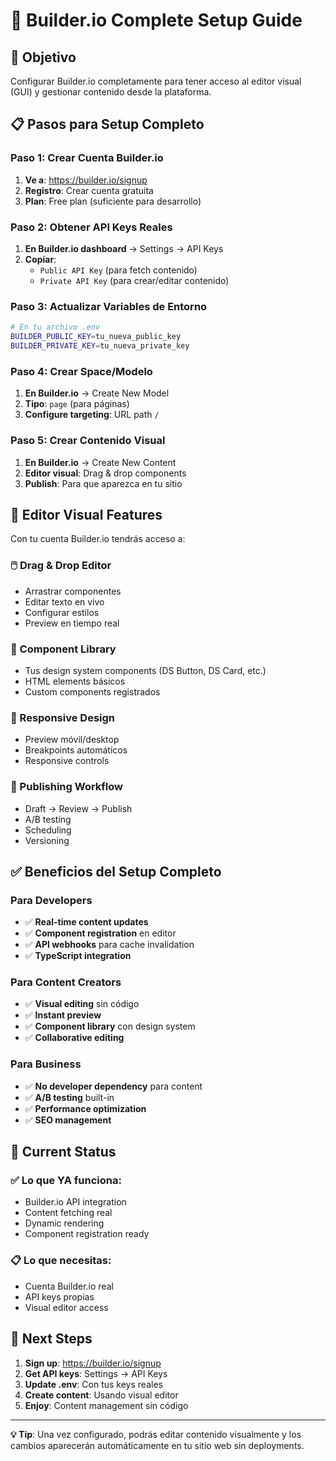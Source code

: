 # 🎨 Builder.io Complete Setup Guide

## 🎯 **Objetivo**
Configurar Builder.io completamente para tener acceso al editor visual (GUI) y gestionar contenido desde la plataforma.

## 📋 **Pasos para Setup Completo**

### **Paso 1: Crear Cuenta Builder.io**
1. **Ve a**: https://builder.io/signup
2. **Registro**: Crear cuenta gratuita
3. **Plan**: Free plan (suficiente para desarrollo)

### **Paso 2: Obtener API Keys Reales**
1. **En Builder.io dashboard** → Settings → API Keys
2. **Copiar**:
   - `Public API Key` (para fetch contenido)
   - `Private API Key` (para crear/editar contenido)

### **Paso 3: Actualizar Variables de Entorno**
```bash
# En tu archivo .env
BUILDER_PUBLIC_KEY=tu_nueva_public_key
BUILDER_PRIVATE_KEY=tu_nueva_private_key
```

### **Paso 4: Crear Space/Modelo**
1. **En Builder.io** → Create New Model
2. **Tipo**: `page` (para páginas)
3. **Configure targeting**: URL path `/`

### **Paso 5: Crear Contenido Visual**
1. **En Builder.io** → Create New Content
2. **Editor visual**: Drag & drop components
3. **Publish**: Para que aparezca en tu sitio

## 🎨 **Editor Visual Features**

Con tu cuenta Builder.io tendrás acceso a:

### **🖱️ Drag & Drop Editor**
- Arrastrar componentes
- Editar texto en vivo
- Configurar estilos
- Preview en tiempo real

### **🧩 Component Library**
- Tus design system components (DS Button, DS Card, etc.)
- HTML elements básicos
- Custom components registrados

### **📱 Responsive Design**
- Preview móvil/desktop
- Breakpoints automáticos
- Responsive controls

### **🔄 Publishing Workflow**
- Draft → Review → Publish
- A/B testing
- Scheduling
- Versioning

## ✅ **Beneficios del Setup Completo**

### **Para Developers**
- ✅ **Real-time content updates**
- ✅ **Component registration** en editor
- ✅ **API webhooks** para cache invalidation
- ✅ **TypeScript integration**

### **Para Content Creators**
- ✅ **Visual editing** sin código
- ✅ **Instant preview**
- ✅ **Component library** con design system
- ✅ **Collaborative editing**

### **Para Business**
- ✅ **No developer dependency** para content
- ✅ **A/B testing** built-in
- ✅ **Performance optimization**
- ✅ **SEO management**

## 🚀 **Current Status**

### **✅ Lo que YA funciona:**
- Builder.io API integration
- Content fetching real
- Dynamic rendering
- Component registration ready

### **📋 Lo que necesitas:**
- Cuenta Builder.io real
- API keys propias
- Visual editor access

## 🔗 **Next Steps**

1. **Sign up**: https://builder.io/signup
2. **Get API keys**: Settings → API Keys
3. **Update .env**: Con tus keys reales
4. **Create content**: Usando visual editor
5. **Enjoy**: Content management sin código

---

**💡 Tip**: Una vez configurado, podrás editar contenido visualmente y los cambios aparecerán automáticamente en tu sitio web sin deployments.